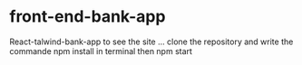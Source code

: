 # front-end-bank-app
React-talwind-bank-app
to see the site ... clone the repository and write the commande npm install in terminal then npm start
